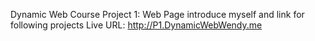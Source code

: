 Dynamic Web Course
Project 1: Web Page introduce myself and link for following projects
Live URL: http://P1.DynamicWebWendy.me

